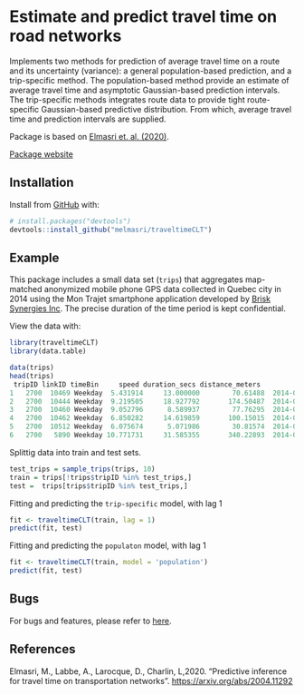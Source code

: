 
# Estimate and predict travel time on road networks

Implements two methods for prediction of average travel time on a route
and its uncertainty (variance): a general population-based prediction,
and a trip-specific method. The population-based method provide an
estimate of average travel time and asymptotic Gaussian-based prediction
intervals. The trip-specific methods integrates route data to provide
tight route-specific Gaussian-based predictive distribution. From which,
average travel time and prediction intervals are supplied.

Package is based on [Elmasri et. al. (2020)](https://arxiv.org/abs/2004.11292).

[Package website](https://melmasri.github.io/traveltimeCLT/)

## Installation

Install from [GitHub](https://github.com/melmasri/traveltimeCLT) with:

``` r
# install.packages("devtools")
devtools::install_github("melmasri/traveltimeCLT")
```

## Example

This package includes a small data set (`trips`) that aggregates
map-matched anonymized mobile phone GPS data collected in Quebec city in
2014 using the Mon Trajet smartphone application developed by [Brisk
Synergies Inc](https://brisksynergies.com/). The precise duration of the
time period is kept confidential.

View the data with:

``` r
library(traveltimeCLT)
library(data.table)

data(trips)
head(trips)
 tripID linkID timeBin     speed duration_secs distance_meters            entry_time 
1   2700  10469 Weekday  5.431914     13.000000        70.61488  2014-04-28 06:07:27 
2   2700  10444 Weekday  9.219505     18.927792       174.50487  2014-04-28 06:07:41 
3   2700  10460 Weekday  9.052796      8.589937        77.76295  2014-04-28 06:07:58 
4   2700  10462 Weekday  6.850282     14.619859       100.15015  2014-04-28 06:08:07 
5   2700  10512 Weekday  6.075674      5.071986        30.81574  2014-04-28 06:08:21 
6   2700   5890 Weekday 10.771731     31.585355       340.22893  2014-04-28 06:08:26 
```

Splittig data into train and test sets.

``` r
test_trips = sample_trips(trips, 10)
train = trips[!trips$tripID %in% test_trips,]
test =  trips[trips$tripID %in% test_trips,]
```

Fitting and predicting the `trip-specific` model, with lag 1

``` r
fit <- traveltimeCLT(train, lag = 1)
predict(fit, test)
```

Fitting and predicting the `populaton` model, with lag 1

``` r
fit <- traveltimeCLT(train, model = 'population')
predict(fit, test)
```

## Bugs

For bugs and features, please refer to
[here](https://github.com/melmasri/traveltimeCLT/issues).

## References

Elmasri, M., Labbe, A., Larocque, D., Charlin, L,2020. “Predictive
inference for travel time on transportation networks”.
<https://arxiv.org/abs/2004.11292>
